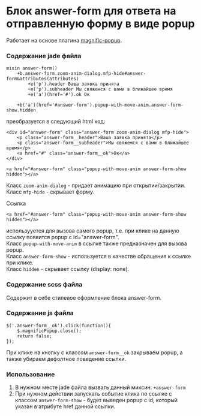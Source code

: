 # Блок answer-form для ответа на отправленную форму в виде popup
Работает на основе плагина [magnific-popup](http://dimsemenov.com/plugins/magnific-popup/).
### Содержание jade файла
```
mixin answer-form()
	+b.answer-form.zoom-anim-dialog.mfp-hide#answer-form&attributes(attributes)
		+e('p').header Ваша заявка принята
		+e('p').subheader Мы свяжемся с вами в ближайшее время
		+e('a')(href='#').ok Ок

	+b('a')(href='#answer-form').popup-with-move-anim.answer-form-show.hidden
```
преобразуется в следующий html код:
```
<div id="answer-form" class="answer-form zoom-anim-dialog mfp-hide">
    <p class="answer-form__header">Ваша заявка принята</p>
    <p class="answer-form__subheader">Мы свяжемся с вами в ближайшее время</p>
    <a href="#" class="answer-form__ok">Ок</a>
</div>

<a href="#answer-form" class="popup-with-move-anim answer-form-show hidden"></a>
```
Класс `zoom-anim-dialog` - придает анимацию при открытии/закрытии.  
Класс `mfp-hide` - скрывает форму.

Ссылка
```
<a href="#answer-form" class="popup-with-move-anim answer-form-show hidden"></a>
```
использууется для вызова самого popup, т.е. при клике на данную ссылку появится popup с id="answer-form".  
Класс `popup-with-move-anim` в ссылке также предназначен для вызова popup.  
Класс `answer-form-show` - используется в качестве обращения к ссылке при клике.  
Класс `hidden` - скрывает ссылку (display: none).
### Содержание scss файла
Содержит в себе стилевое оформление блока answer-form.
### Содержание js файла
```
$('.answer-form__ok').click(function(){
	$.magnificPopup.close();
	return false;
});
```
При клике на кнопку с классом `answer-form__ok` закрываем popup, а также убираем дефолтное поведение ссылки.
### Использование
1. В нужном месте jade файла вызвать данный миксин: `+answer-form`
2. При нужном действии запускать событие клика по ссылке с классом `answer-form-show` - будет выведен popup с id, который указан в атрибуте href данной ссылки.